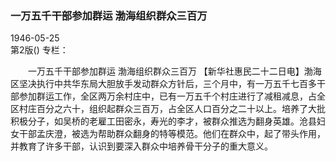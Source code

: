 ### 一万五千干部参加群运  渤海组织群众三百万  

1946-05-25  
第2版()
专栏：

　　一万五千干部参加群运
    渤海组织群众三百万
    【新华社惠民二十二日电】渤海区坚决执行中共华东局大胆放手发动群众方针后，三个月中，有一万五千七百多干部参加群运工作，全区两万余村庄中，已有一万五千个村庄进行了减租减息，占全区村庄百分之六十，组织起群众三百万，占全区人口百分之二十以上。培养了大批积极分子，如吴桥的老雇工田密永，寿光的李才，被群众推选为翻身英雄。沧县妇女干部孟庆澄，被选为帮助群众翻身的特等模范。他们在群众中，起了带头作用，并教育了许多干部，认识到要深入群众中培养骨干分子的重大意义。  
